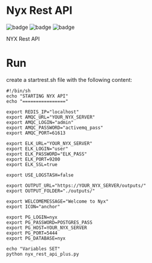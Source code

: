 # Nyx Rest API

![badge](https://img.shields.io/badge/made%20with-python-blue.svg?style=flat-square)
![badge](https://img.shields.io/github/languages/code-size/snuids/nyx_rest)
![badge](https://img.shields.io/github/last-commit/snuids/nyx_rest)

NYX Rest API

# Run

create a startrest.sh file with the following content:

```
#!/bin/sh
echo "STARTING NYX API"
echo "================"

export REDIS_IP="localhost"
export AMQC_URL="YOUR_NYX_SERVER"
export AMQC_LOGIN="admin"
export AMQC_PASSWORD="activemq_pass"
export AMQC_PORT=61613

export ELK_URL="YOUR_NYX_SERVER"
export ELK_LOGIN="user"
export ELK_PASSWORD="ELK_PASS"
export ELK_PORT=9200
export ELK_SSL=true

export USE_LOGSTASH=false

export OUTPUT_URL="https://YOUR_NYX_SERVER/outputs/"
export OUTPUT_FOLDER="./outputs/"

export WELCOMEMESSAGE="Welcome to Nyx"
export ICON="anchor"

export PG_LOGIN=nyx
export PG_PASSWORD=POSTGRES_PASS
export PG_HOST=YOUR_NYX_SERVER
export PG_PORT=5444
export PG_DATABASE=nyx

echo "Variables SET"
python nyx_rest_api_plus.py 
```

